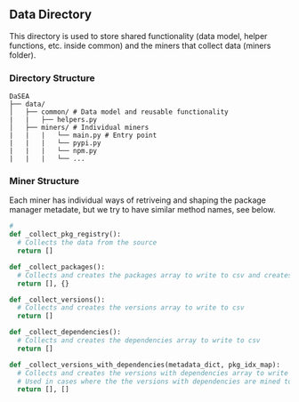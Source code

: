 ## Data Directory

This directory is used to store shared functionality (data model, helper functions, etc. inside common) and the miners that collect data (miners folder).

### Directory Structure

```
DaSEA
├── data/
│   ├── common/ # Data model and reusable functionality
|   |   ├── helpers.py
│   ├── miners/ # Individual miners
|   |   |   └── main.py # Entry point
|   |   |   └── pypi.py
|   |   |   └── npm.py
|   |   |   └── ...
```

### Miner Structure

Each miner has individual ways of retriveing and shaping the package manager metadate, but we try to have similar method names, see below.

```python
#
def _collect_pkg_registry():
  # Collects the data from the source
  return []

def _collect_packages():
  # Collects and creates the packages array to write to csv and creates a map of package id and name
  return [], {}

def _collect_versions():
  # Collects and creates the versions array to write to csv
  return []

def _collect_dependencies():
  # Collects and creates the dependencies array to write to csv
  return []

def _collect_versions_with_dependencies(metadata_dict, pkg_idx_map):
  # Collects and creates the versions with dependencies array to write to csv
  # Used in cases where the the versions with dependencies are mined together
  return [], []

```

